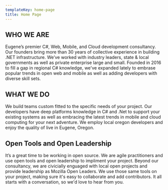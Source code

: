 ```yaml
---
templateKey: home-page
title: Home Page
---
```

<!-- ![](/img/black_hole_milkyway_header.jpg) -->

## WHO WE ARE

Eugene’s premier C#, Web, Mobile, and Cloud development consultancy. Our founders bring more than 30 years of collective experience in building .NET infrastructure. We’ve worked with industry leaders, state & local governments as well as private enterprise large and small.  Founded in 2016 to fill a gap in regional C# knowledge, we've expanded lately to embrase popular trends in open web and mobile as well as adding developers with diverse skill sets. 

## WHAT WE DO

We build teams custom fitted to the specific needs of your project.  Our developers have deep platforms knowledge in C# and .Net to support your existing systems as well as embracing the latest trends in mobile and cloud computing for your next adventure.  We employ local oregon developers and enjoy the quality of live in Eugene, Oregon.

## Open Tools and Open Leadership

It’s a great time to be working in open source.  We are agile practitioners and use open tools and open leadership to impliment your project.  Beyond our consultancy, we are civicially enguaged with local open projects and provide leadership as Mozilla Open Leaders.  We use those same tools on your project, making sure it's easy to collaborate and add contributors. It all starts with a conversation, so we'd love to hear from you. 

